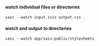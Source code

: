 #### watch individual files or directories

```
sass --watch input.scss output.css
```

#### watch and output to directories

```
sass --watch app/sass:public/stylesheets
```
